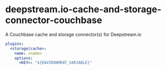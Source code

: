# deepstream.io-cache-and-storage-connector-couchbase
A Couchbase cache and storage connector(s) for Deepstream.io

```yaml
plugins:
  <storage|cache>:
    name: <name>
    options:
      <KEY>: "${ENVIRONMENT_VARIABLE}"
```